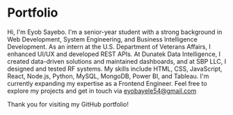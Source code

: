 # Portfolio
Hi, I'm Eyob Sayebo. I'm a senior-year student with a strong background in Web Development, System Engineering, and Business Intelligence Development. As an intern at the U.S. Department of Veterans Affairs, I enhanced UI/UX and developed REST APIs. At Dunatek Data Intelligence, I created data-driven solutions and maintained dashboards, and at SBP LLC, I designed and tested RF systems. My skills include HTML, CSS, JavaScript, React, Node.js, Python, MySQL, MongoDB, Power BI, and Tableau. I'm currently expanding my expertise as a Frontend Engineer. Feel free to explore my projects and get in touch via eyobayele54@gmail.com

Thank you for visiting my GitHub portfolio!
